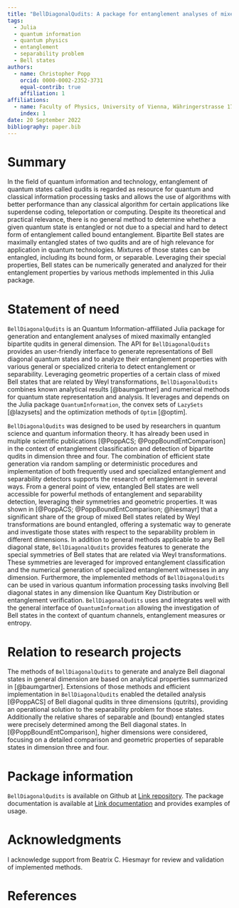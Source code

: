 ```yaml
---
title: "BellDiagonalQudits: A package for entanglement analyses of mixed maximally entangled qudits"
tags:
  - Julia
  - quantum information
  - quantum physics
  - entanglement
  - separability problem
  - Bell states
authors:
  - name: Christopher Popp
    orcid: 0000-0002-2352-3731
    equal-contrib: true
    affiliation: 1
affiliations:
  - name: Faculty of Physics, University of Vienna, Währingerstrasse 17, 1090, Vienna Austria
    index: 1
date: 20 September 2022
bibliography: paper.bib
---
```


# Summary

In the field of quantum information and technology, entanglement of quantum
states called qudits is regarded as resource for quantum and classical
information processing tasks and allows the use of algorithms with better
performance than any classical algorithm for certain applications like
superdense coding, teleportation or computing. Despite its theoretical and
practical relevance, there is no general method to determine whether a given
quantum state is entangled or not due to a special and hard to detect form of
entanglement called bound entanglement. Bipartite Bell states are maximally
entangled states of two qudits and are of high relevance for application in
quantum technologies. Mixtures of those states can be entangled, including its
bound form, or separable. Leveraging their special properties, Bell states can
be numerically generated and analyzed for their entanglement properties by
various methods implemented in this Julia package.

# Statement of need

`BellDiagonalQudits` is an Quantum Information-affiliated Julia package for generation and
entanglement analyses of mixed maximally entangled bipartite qudits in general
dimension. The API for `BellDiagonalQudits` provides an user-friendly interface
to generate representations of Bell diagonal quantum states and to analyze their
entanglement properties with various general or specialized criteria to detect
entanglement or separability. Leveraging geometric properties of a certain class
of mixed Bell states that are related by Weyl transformations,
`BellDiagonalQudits` combines known analytical results [@baumgartner] and
numerical methods for quantum state representation and analysis. It leverages
and depends on the Julia package `QuantumInformation`, the convex sets of
`LazySets` [@lazysets] and the optimization methods of `Optim` [@optim].

`BellDiagonalQudits` was designed to be used by researchers in quantum science
and quantum information theory. It has already been used in multiple scientific
publications [@PoppACS; @PoppBoundEntComparison] in the context of entanglement
classification and detection of bipartite qudits in dimension three and
four. The combination of efficient state generation via random sampling or
deterministic procedures and implementation of both frequently used and
specialized entanglement and separability detectors supports the research of
entanglement in several ways. From a general point of view, entangled Bell
states are well accessible for powerful methods of entanglement and
separability detection, leveraging their symmetries and geometric properties. It
was shown in [@PoppACS; @PoppBoundEntComparison; @hiesmayr] that a significant
share of the group of mixed Bell states related by Weyl transformations
are bound entangled, offering a systematic way to generate and investigate
those states with respect to the separability problem in different
dimensions. In addition to general methods applicable to any Bell diagonal state,
`BellDiagonalQudits` provides features to generate the special symmetries of Bell
states that are related via Weyl transformations. These symmetries are leveraged
for improved entanglement classification and the numerical generation of specialized
entanglement witnesses in any dimension. Furthermore, the implemented methods
of `BellDiagonalQudits` can be used in various quantum information processing
tasks involving Bell diagonal states in any dimension like Quantum Key Distribution
or entanglement verification. `BellDiagonalQudits` uses and integrates well with
the general interface of `QuantumInformation` allowing the investigation of Bell
states in the context of quantum channels, entanglement measures or entropy.

# Relation to research projects

The methods of `BellDiagonalQudits` to generate and analyze Bell diagonal states
in general dimension are based on analytical properties summarized in
[@baumgartner]. Extensions of those methods and efficient implementation in
`BellDiagonalQudits` enabled the detailed analysis [@PoppACS] of Bell diagonal
qudits in three dimensions (qutrits), providing an operational solution to the
separability problem for those states. Additionally the relative shares of
separable and (bound) entangled states were precisely determined among the Bell
diagonal states. In [@PoppBoundEntComparison], higher dimensions were
considered, focusing on a detailed comparison and geometric properties of
separable states in dimension three and four.

# Package information

`BellDiagonalQudits` is available on Github at [Link
repository](https://github.com/kungfugo/BellDiagonalQudits.jl). The package
documentation is available at [Link
documentation](https://kungfugo.github.io/BellDiagonalQudits.jl/dev/) and
provides examples of usage.

# Acknowledgments

I acknowledge support from Beatrix C. Hiesmayr for review and validation of
implemented methods.

# References
